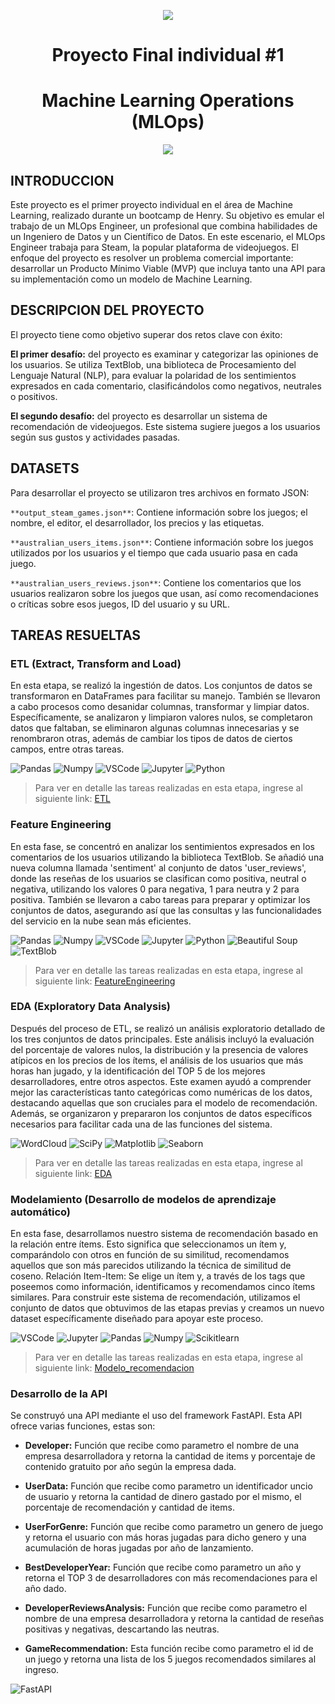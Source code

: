 <p align=center><img src=https://github.com/cristiandiaz370/proyecto-1-individual-Henry/assets/167250663/4fafcd79-690e-4324-9bc3-cf7fbbd238ad><p>

# <h1 align=center> **Proyecto Final individual #1** </h1>

# <h1 align=center> **Machine Learning Operations (MLOps)** </h1>
<p align=center><img src=https://github.com/cristiandiaz370/proyecto-1-individual-Henry/assets/167250663/1c52bdcc-ab0f-45cd-82c6-63d330e0c7b7><P>

## INTRODUCCION

Este proyecto es el primer proyecto individual en el área de Machine Learning, realizado durante un bootcamp de Henry. Su objetivo es emular el trabajo de un MLOps Engineer, un profesional que combina habilidades de un Ingeniero de Datos y un Científico de Datos. En este escenario, el MLOps Engineer trabaja para Steam, la popular plataforma de videojuegos. El enfoque del proyecto es resolver un problema comercial importante: desarrollar un Producto Mínimo Viable (MVP) que incluya tanto una API para su implementación como un modelo de Machine Learning.

## DESCRIPCION DEL PROYECTO

El proyecto tiene como objetivo superar dos retos clave con éxito:


**El primer desafío:** del proyecto es examinar y categorizar las opiniones de los usuarios. Se utiliza TextBlob, una biblioteca de Procesamiento del Lenguaje Natural (NLP), para evaluar la polaridad de los sentimientos expresados en cada comentario, clasificándolos como negativos, neutrales o positivos.

**El segundo desafío:** del proyecto es desarrollar un sistema de recomendación de videojuegos. Este sistema sugiere juegos a los usuarios según sus gustos y actividades pasadas.

## DATASETS

Para desarrollar el proyecto se utilizaron tres archivos en formato JSON:

`**output_steam_games.json**`: Contiene información sobre los juegos; el nombre, el editor, el desarrollador, los precios y las etiquetas.

`**australian_users_items.json**`: Contiene información sobre los juegos utilizados por los usuarios y el tiempo que cada usuario pasa en cada juego.

`**australian_users_reviews.json**`: Contiene los comentarios que los usuarios realizaron sobre los juegos que usan, así como recomendaciones o críticas sobre esos juegos, ID del usuario y su URL.

## TAREAS RESUELTAS

### ETL (Extract, Transform and Load)

En esta etapa, se realizó la ingestión de datos. Los conjuntos de datos se transformaron en DataFrames para facilitar su manejo. También se llevaron a cabo procesos como desanidar columnas, transformar y limpiar datos. Específicamente, se analizaron y limpiaron valores nulos, se completaron datos que faltaban, se eliminaron algunas columnas innecesarias y se renombraron otras, además de cambiar los tipos de datos de ciertos campos, entre otras tareas.

![Pandas](https://img.shields.io/badge/-Pandas-333333?style=flat&logo=pandas)
![Numpy](https://img.shields.io/badge/-Numpy-333333?style=flat&logo=numpy)
![VSCode](https://img.shields.io/badge/-VSCode-333333?style=flat&logo=visual-studio-code)
![Jupyter](https://img.shields.io/badge/-Jupyter-333333?style=flat&logo=jupyter)
![Python](https://img.shields.io/badge/-Python-333333?style=flat&logo=python)

> Para ver en detalle las tareas realizadas en esta etapa, ingrese al siguiente link: [ETL](/ETL)

### Feature Engineering

En esta fase, se concentró en analizar los sentimientos expresados en los comentarios de los usuarios utilizando la biblioteca TextBlob. Se añadió una nueva columna llamada 'sentiment' al conjunto de datos 'user_reviews', donde las reseñas de los usuarios se clasifican como positiva, neutral o negativa, utilizando los valores 0 para negativa, 1 para neutra y 2 para positiva.
También se llevaron a cabo tareas para preparar y optimizar los conjuntos de datos, asegurando así que las consultas y las funcionalidades del servicio en la nube sean más eficientes.

![Pandas](https://img.shields.io/badge/-Pandas-333333?style=flat&logo=pandas)
![Numpy](https://img.shields.io/badge/-Numpy-333333?style=flat&logo=numpy)
![VSCode](https://img.shields.io/badge/-VSCode-333333?style=flat&logo=visual-studio-code)
![Jupyter](https://img.shields.io/badge/-Jupyter-333333?style=flat&logo=jupyter)
![Python](https://img.shields.io/badge/-Python-333333?style=flat&logo=python)
![Beautiful Soup](https://img.shields.io/badge/Beautiful%20Soup-333333?style=flat&logo=beautiful)
![TextBlob](https://img.shields.io/badge/TextBlob-333333?style=flat&logo=textblob)

> Para ver en detalle las tareas realizadas en esta etapa, ingrese al siguiente link: [FeatureEngineering](/Funcion_analisis_sentimiento.ipynb)

### EDA (Exploratory Data Analysis)

Después del proceso de ETL, se realizó un análisis exploratorio detallado de los tres conjuntos de datos principales. Este análisis incluyó la evaluación del porcentaje de valores nulos, la distribución y la presencia de valores atípicos en los precios de los ítems, el análisis de los usuarios que más horas han jugado, y la identificación del TOP 5 de los mejores desarrolladores, entre otros aspectos. Este examen ayudó a comprender mejor las características tanto categóricas como numéricas de los datos, destacando aquellas que son cruciales para el modelo de recomendación.
Además, se organizaron y prepararon los conjuntos de datos específicos necesarios para facilitar cada una de las funciones del sistema.

![WordCloud](https://img.shields.io/badge/WordCloud-333333?style=flat&logo=WordCloud)
![SciPy](https://img.shields.io/badge/SciPy-333333?style=flat&logo=WordCloud)
![Matplotlib](https://img.shields.io/badge/Matplotlib-333333?style=flat&logo=WordCloud)
![Seaborn](https://img.shields.io/badge/Seaborn-333333?style=flat&logo=Seaborn)

> Para ver en detalle las tareas realizadas en esta etapa, ingrese al siguiente link: [EDA](/EDA)

### Modelamiento (Desarrollo de modelos de aprendizaje automático)

En esta fase, desarrollamos nuestro sistema de recomendación basado en la relación entre ítems. Esto significa que seleccionamos un ítem y, comparándolo con otros en función de su similitud, recomendamos aquellos que son más parecidos utilizando la técnica de similitud de coseno.
Relación Item-Item: Se elige un ítem y, a través de los tags que poseemos como información, identificamos y recomendamos cinco ítems similares.
Para construir este sistema de recomendación, utilizamos el conjunto de datos que obtuvimos de las etapas previas y creamos un nuevo dataset específicamente diseñado para apoyar este proceso.

![VSCode](https://img.shields.io/badge/-VSCode-333333?style=flat&logo=visual-studio-code)
![Jupyter](https://img.shields.io/badge/-Jupyter-333333?style=flat&logo=jupyter)
![Pandas](https://img.shields.io/badge/-Pandas-333333?style=flat&logo=pandas)
![Numpy](https://img.shields.io/badge/-Numpy-333333?style=flat&logo=numpy)
![Scikitlearn](https://img.shields.io/badge/-Scikitlearn-333333?style=flat&logo=scikitlearn)

> Para ver en detalle las tareas realizadas en esta etapa, ingrese al siguiente link: [Modelo_recomendacion](/modelo_recomendacion.ipynb)

### Desarrollo de la API

Se construyó una API mediante el uso del framework FastAPI. Esta API ofrece varias funciones, estas son: 

- **Developer:** Función que recibe como parametro el nombre de una empresa desarrolladora y retorna la cantidad de items y porcentaje de contenido gratuito por año según la empresa dada. 

- **UserData:** Función que recibe como parametro un identificador uncio de usuario y retorna la cantidad de dinero gastado por el mismo, el porcentaje de recomendación y cantidad de items. 

- **UserForGenre:** Función que recibe como parametro un genero de juego y retorna el usuario con más horas jugadas para dicho genero y una acumulación de horas jugadas por año de lanzamiento.

- **BestDeveloperYear:** Función que recibe como parametro un año y retorna el TOP 3 de desarrolladores con más recomendaciones para el año dado.

- **DeveloperReviewsAnalysis:** Función que recibe como parametro el nombre de una empresa desarrolladora y retorna la cantidad de reseñas positivas y negativas, descartando las neutras.

- **GameRecommendation:** Esta función recibe como parametro el id de un juego y retorna una lista de los 5 juegos recomendados similares al ingreso.

![FastAPI](https://img.shields.io/badge/-FastAPI-333333?style=flat&logo=fastapi)
